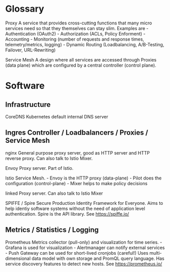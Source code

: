 Glossary
========

Proxy
    A service that provides cross-cutting functions that many micro services
    need so that they themselves can stay slim. Examples are
    - Authentication (OAuth2)
    - Authorization (ACLs, Policy Enforment)
    - Accounting
    - Monitoring (number of requests and response times, telemetry/metrics, logging)
    - Dynamic Routing (Loadbalancing, A/B-Testing, Failover, URL-Rewriting)

Service Mesh
    A design where all services are accessed through Proxies (data plane) which
    are configured by a central controller (control plane).
    

Software
========

Infrastructure
--------------

CoreDNS
    Kubernetes default internal DNS server

Ingres Controller / Loadbalancers / Proxies / Service Mesh
----------------------------------------------------------

nginx
    General purpose proxy server, good as HTTP server and HTTP reverse proxy.
    Can also talk to Istio Mixer.

Envoy
    Proxy server. Part of Istio.

Istio
    Service Mesh.
    - Envoy is the HTTP proxy (data-plane)
    - Pilot does the configuration (control-plane)
    - Mixer helps to make policy decisions

linked
    Proxy server. Can also talk to Istio Mixer

SPIFFE / Spire
    Secure Production Identity Framework for Everyone. Aims to help
    identiy software systems without the need of application level
    authentication.
    Spire is the API library.
    See https://spiffe.io/

Metrics / Statistics / Logging
------------------------------

Prometheus
    Metrics collector (pull-only) and visualization for time series.
    - Grafana is used for visualization
    - Alertmanager can notify external services
    - Push Gateway can be used for short-lived cronjobs (careful!)
    Uses multi-dimensional data model with own storage and PromQL
    query language.
    Has service discovery features to detect new hosts.
    See https://prometheus.io/
